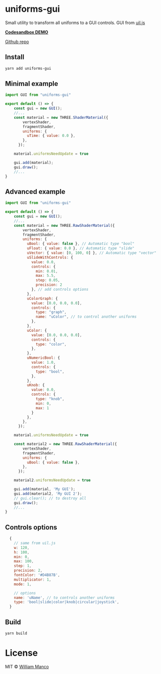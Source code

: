 # uniforms-gui

Small utility to transform all uniforms to a GUI controls.
GUI from [uil.js](https://github.com/lo-th/uil)

[**Codesandbox DEMO**](https://codesandbox.io/s/4xn7po9l90)

[Github repo](https://github.com/williammanco/uniforms-gui)

## Install

```sh
yarn add uniforms-gui
```
## Minimal example

```js
import GUI from "uniforms-gui"

export default () => {
    const gui = new GUI();
    //...
    const material = new THREE.ShaderMaterial({
        vertexShader,
        fragmentShader,
        uniforms: {
          uTime: { value: 0.0 },
        },
      });

    material.uniformsNeedUpdate = true

    gui.add(material);
    gui.draw();
    //...
}

```

## Advanced example

```js
import GUI from "uniforms-gui"

export default () => {
    const gui = new GUI();
    //...
    const material = new THREE.RawShaderMaterial({
        vertexShader,
        fragmentShader,
        uniforms: {
          uBool: { value: false }, // Automatic type "bool"
          uFloat: { value: 0.0 }, // Automatic type "slide"
          uVector: { value: [0, 100, 0] }, // Automatic type "vector"
          uSlideWithControls: {
            value: 0.0,
            controls: {
              min: 0.01,
              max: 5.5,
              step: 0.05,
              precision: 2
            }, // add controls options
          },
          uColorGraph: {
            value: [0.0, 0.0, 0.0],
            controls: {
              type: "graph",
              name: "uColor", // to control another uniforms
            },
          },
          uColor: {
            value: [0.0, 0.0, 0.0],
            controls: {
              type: "color",
            },
          },
          uNumericBool: {
            value: 1.0,
            controls: {
              type: "bool",
            },
          },
          uKnob: {
            value: 0.0,
            controls: {
              type: "knob",
              min: 0,
              max: 1
            }
          },
        },
      });

    material.uniformsNeedUpdate = true

    const material2 = new THREE.RawShaderMaterial({
        vertexShader,
        fragmentShader,
        uniforms: {
          uBool: { value: false },
        },
      });

    material2.uniformsNeedUpdate = true

    gui.add(material, 'My GUI');
    gui.add(material2, 'My GUI 2');
    // gui.clear(); // to destroy all
    gui.draw();
    //...
}
```

## Controls options

```javascript
  {
    // same from uil.js
    w: 120,
    h: 100,
    min: 0,
    max: 100,
    step: 1,
    precision: 2,
    fontColor: '#D4B87B',
    multiplicator: 1,
    mode: 1,

    // options
    name: 'uName', // to controls another uniforms
    type: 'bool|slide|color|knob|circular|joystick',
  }
```

## Build

```sh
yarn build
```

# License

MIT © [William Manco](mailto:wmanco88@gmail.com)
